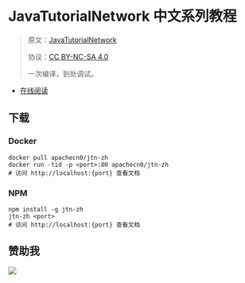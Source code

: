 # JavaTutorialNetwork 中文系列教程

> 原文：[JavaTutorialNetwork](https://javatutorial.net/)
> 
> 协议：[CC BY-NC-SA 4.0](http://creativecommons.org/licenses/by-nc-sa/4.0/)
> 
> 一次编译，到处调试。

* [在线阅读](http://jtn.flygon.net/)
## 下载

### Docker

```
docker pull apachecn0/jtn-zh
docker run -tid -p <port>:80 apachecn0/jtn-zh
# 访问 http://localhost:{port} 查看文档
```

### NPM

```
npm install -g jtn-zh
jtn-zh <port>
# 访问 http://localhost:{port} 查看文档
```

## 赞助我

![](https://img-blog.csdnimg.cn/20200112005920729.png)
